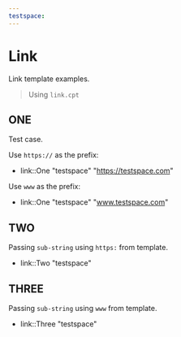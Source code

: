 ```yaml
---
testspace:
---
```


# Link
Link template examples. 

> Using `link.cpt`

## ONE 
Test case. 

Use `https://` as the prefix:
* link::One "testspace" "https://testspace.com"

Use `www` as the prefix:
* link::One "testspace" "www.testspace.com"

## TWO
Passing `sub-string` using `https:` from template.

* link::Two "testspace"


## THREE
Passing `sub-string` using `www` from template.

* link::Three "testspace"